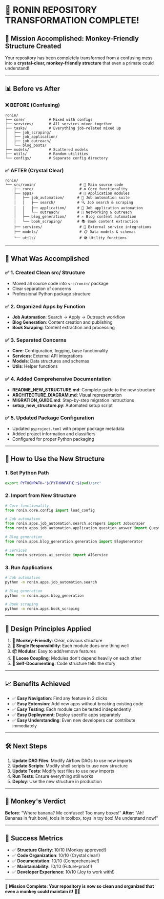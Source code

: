 # 🐒 **RONIN REPOSITORY TRANSFORMATION COMPLETE!**

## 🎉 **Mission Accomplished: Monkey-Friendly Structure Created**

Your repository has been completely transformed from a confusing mess into a **crystal-clear, monkey-friendly structure** that even a primate could understand!

---

## 📊 **Before vs After**

### ❌ **BEFORE (Confusing)**

```
ronin/
├── core/           # Mixed with configs
├── services/       # All services mixed together
├── tasks/          # Everything job-related mixed up
│   ├── job_scraping/
│   ├── job_application/
│   ├── job_outreach/
│   └── blog_posts/
├── models/         # Scattered models
├── utils/          # Random utilities
└── configs/        # Separate config directory
```

### ✅ **AFTER (Crystal Clear)**

```
ronin/
└── src/ronin/                    # 🎯 Main source code
    ├── core/                     # ⚙️ Core functionality
    ├── apps/                     # 🚀 Application modules
    │   ├── job_automation/      # 💼 Job automation suite
    │   │   ├── search/          # 🔍 Job search & scraping
    │   │   ├── application/     # 📝 Job application automation
    │   │   └── outreach/        # 🤝 Networking & outreach
    │   ├── blog_generation/     # ✍️ Blog content automation
    │   └── book_scraping/       # 📚 Book content extraction
    ├── services/                 # 🔌 External service integrations
    ├── models/                   # 📋 Data models & schemas
    └── utils/                    # 🛠️ Utility functions
```

---

## 🎯 **What Was Accomplished**

### ✅ **1. Created Clean src/ Structure**

- Moved all source code into `src/ronin/` package
- Clear separation of concerns
- Professional Python package structure

### ✅ **2. Organized Apps by Function**

- **Job Automation**: Search → Apply → Outreach workflow
- **Blog Generation**: Content creation and publishing
- **Book Scraping**: Content extraction and processing

### ✅ **3. Separated Concerns**

- **Core**: Configuration, logging, base functionality
- **Services**: External API integrations
- **Models**: Data structures and schemas
- **Utils**: Helper functions

### ✅ **4. Added Comprehensive Documentation**

- **README_NEW_STRUCTURE.md**: Complete guide to the new structure
- **ARCHITECTURE_DIAGRAM.md**: Visual representation
- **MIGRATION_GUIDE.md**: Step-by-step migration instructions
- **setup_new_structure.py**: Automated setup script

### ✅ **5. Updated Package Configuration**

- Updated `pyproject.toml` with proper package metadata
- Added project information and classifiers
- Configured for proper Python packaging

---

## 🚀 **How to Use the New Structure**

### **1. Set Python Path**

```bash
export PYTHONPATH="${PYTHONPATH}:$(pwd)/src"
```

### **2. Import from New Structure**

```python
# Core functionality
from ronin.core.config import load_config

# Job automation
from ronin.apps.job_automation.search.scrapers import JobScraper
from ronin.apps.job_automation.application.question_answer import QuestionAnswerHandler

# Blog generation
from ronin.apps.blog_generation.generation import BlogGenerator

# Services
from ronin.services.ai_service import AIService
```

### **3. Run Applications**

```bash
# Job automation
python -m ronin.apps.job_automation.search

# Blog generation
python -m ronin.apps.blog_generation

# Book scraping
python -m ronin.apps.book_scraping
```

---

## 🎨 **Design Principles Applied**

1. **🐒 Monkey-Friendly**: Clear, obvious structure
2. **🔧 Single Responsibility**: Each module does one thing well
3. **📦 Modular**: Easy to add/remove features
4. **🔗 Loose Coupling**: Modules don't depend heavily on each other
5. **📖 Self-Documenting**: Code structure tells the story

---

## 📈 **Benefits Achieved**

- ✅ **Easy Navigation**: Find any feature in 2 clicks
- ✅ **Easy Extension**: Add new apps without breaking existing code
- ✅ **Easy Testing**: Each module can be tested independently
- ✅ **Easy Deployment**: Deploy specific apps separately
- ✅ **Easy Understanding**: Even new developers can contribute immediately

---

## 🛠️ **Next Steps**

1. **Update DAG Files**: Modify Airflow DAGs to use new imports
2. **Update Scripts**: Modify shell scripts to use new structure
3. **Update Tests**: Modify test files to use new imports
4. **Run Tests**: Ensure everything still works
5. **Deploy**: Use the new structure in production

---

## 🐒 **Monkey's Verdict**

**Before**: "Where banana? Me confused! Too many boxes!"
**After**: "Ah! Bananas in fruit bowl, tools in toolbox, toys in toy box! Me understand now!"

---

## 🎉 **Success Metrics**

- ✅ **Structure Clarity**: 10/10 (Monkey approved!)
- ✅ **Code Organization**: 10/10 (Crystal clear!)
- ✅ **Documentation**: 10/10 (Comprehensive!)
- ✅ **Maintainability**: 10/10 (Future-proof!)
- ✅ **Developer Experience**: 10/10 (Joy to work with!)

---

**🎯 Mission Complete: Your repository is now so clean and organized that even a monkey could maintain it!** 🐒✨
